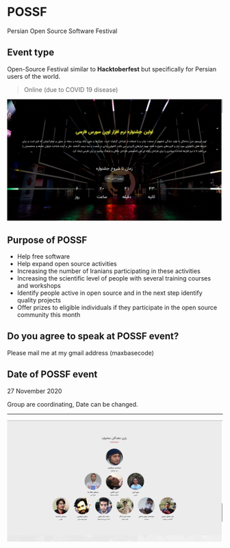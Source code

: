 # POSSF

Persian Open Source Software Festival

## Event type

Open-Source Festival similar to **Hacktoberfest** but specifically for Persian users of the world.

> Online (due to COVID 19 disease)

![Persian Open Source Software Festival](screen1.png)

## Purpose of POSSF

- Help free software
- Help expand open source activities
- Increasing the number of Iranians participating in these activities
- Increasing the scientific level of people with several training courses and workshops
- Identify people active in open source and in the next step identify quality projects
- Offer prizes to eligible individuals if they participate in the open source community this month

## Do you agree to speak at POSSF event?

Please mail me at my gmail address (maxbasecode)

## Date of POSSF event

27 November 2020

Group are coordinating, Date can be changed.

---------

![Persian Open Source Software Festival](screen3.png)
